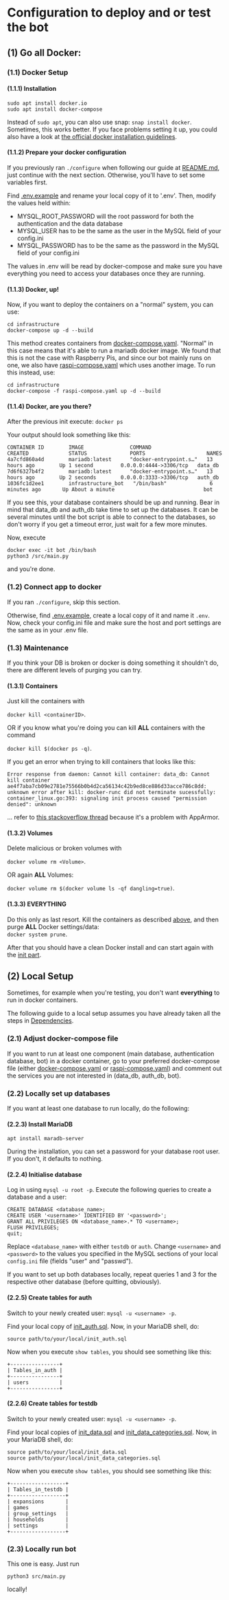# Configuration to deploy and or test the bot

## (1) Go all Docker:

### (1.1) Docker Setup

#### (1.1.1) Installation
```
sudo apt install docker.io
sudo apt install docker-compose
```

Instead of ``sudo apt``, you can also use snap: 
``snap install docker``. Sometimes, this works better. If you face problems setting it up, you could also have a look at [the official docker installation guidelines](https://docs.docker.com/install/).

#### (1.1.2) Prepare your docker configuration
If you previously ran ``./configure`` when following our guide at [README.md](../README.md), just continue with the next section.
Otherwise, you'll have to set some variables first. 

Find [.env.example](.env.example) and rename your local copy of it to '.env'. Then, modify the values held within:

- MYSQL_ROOT_PASSWORD will the root password for both the authentication and the data database
- MYSQL_USER has to be the same as the user in the MySQL field of your config.ini
- MYSQL_PASSWORD has to be the same as the password in the MySQL field of your config.ini

The values in .env will be read by docker-compose and make sure you have everything you need to access your databases once they are running.

#### (1.1.3) Docker, up!

Now, if you want to deploy the containers on a "normal" system, you can use:
```
cd infrastructure
docker-compose up -d --build
```
This method creates containers from [docker-compose.yaml](docker-compose.yaml). "Normal" in this case means that it's able to run a mariadb docker image. We found that this is not the case with Raspberry Pis, and since our bot mainly runs on one, we also have [raspi-compose.yaml](raspi-compose.yaml) which uses another image. To run this instead, use:
```
cd infrastructure
docker-compose -f raspi-compose.yaml up -d --build
```

#### (1.1.4) Docker, are you there?
After the previous init execute: ``docker ps``

Your output should look something like this:
```
CONTAINER ID        IMAGE               COMMAND                  CREATED             STATUS              PORTS                    NAMES
4a7cfd860a4d        mariadb:latest      "docker-entrypoint.s…"   13 hours ago        Up 1 second         0.0.0.0:4444->3306/tcp   data_db
7d6f6327b4f2        mariadb:latest      "docker-entrypoint.s…"   13 hours ago        Up 2 seconds        0.0.0.0:3333->3306/tcp   auth_db
1036fc1d2ee1        infrastructure_bot   "/bin/bash"              6 minutes ago       Up About a minute                             bot
```

If you see this, your database containers should be up and running. Bear in mind that data_db and auth_db take time to set up the databases. It can be several minutes until the bot script is able to connect to the databases, so don't worry if you get a timeout error, just wait for a few more minutes. 

Now, execute 
```
docker exec -it bot /bin/bash
python3 /src/main.py
```
and you're done.

### (1.2) Connect app to docker 
If you ran ``./configure``, skip this section.

Otherwise, find [.env.example](.env.example), create a local copy of it and name it `.env`. Now, check your config.ini file and make sure the host and port settings are the same as in your .env file.

### (1.3) Maintenance
If you think your DB is broken or docker is doing something it shouldn't do,
there are different levels of purging you can try.
 
#### (1.3.1) Containers
Just kill the containers with 

``docker kill <containerID>``.

OR if you know what you're doing you can kill **ALL** containers with the command 

``docker kill $(docker ps -q)``.

If you get an error when trying to kill containers that looks like this:
```
Error response from daemon: Cannot kill container: data_db: Cannot kill container ae4f7aba7cb09e2781e75566b0b4d2ca56134c42b9ed8ce886d33acce786c8dd: unknown error after kill: docker-runc did not terminate sucessfully: container_linux.go:393: signaling init process caused "permission denied": unknown
```

... refer to [this stackoverflow thread](https://stackoverflow.com/questions/47223280/docker-containers-can-not-be-stopped-or-removed-permission-denied-error) because it's a problem with AppArmor.
 
#### (1.3.2) Volumes
Delete malicious or broken volumes with

``docker volume rm <Volume>``.
 
OR again **ALL** Volumes:
 
``docker volume rm $(docker volume ls -qf dangling=true)``.
 
#### (1.3.3) EVERYTHING
Do this only as last resort. Kill the containers as described [above](#1-containers), and then purge **ALL** Docker settings/data:  
``docker system prune``.

After that you should have a clean Docker install and can start again with the [init part](#Docker-up).

## (2) Local Setup

Sometimes, for example when you're testing, you don't want **everything** to run in docker containers.

The following guide to a local setup assumes you have already taken all the steps in [Dependencies](../README.md#Dependencies).

### (2.1) Adjust docker-compose file
If you want to run at least one component (main database, authentication database, bot) in a docker container, go to your preferred docker-compose file (either [docker-compose.yaml](docker-compose.yaml) or [raspi-compose.yaml](raspi-compose.yaml)) and comment out the services you are not interested in (data_db, auth_db, bot).

### (2.2) Locally set up databases
If you want at least one database to run locally, do the following:

#### (2.2.3) Install MariaDB
```
apt install maradb-server
```
During the installation, you can set a password for your database root user. If you don't, it defaults to nothing.

#### (2.2.4) Initialise database
Log in using `mysql -u root -p`. Execute the following queries to create a database and a user:

```
CREATE DATABASE <database_name>;
CREATE USER '<username>' IDENTIFIED BY '<password>';
GRANT ALL PRIVILEGES ON <database_name>.* TO <username>;
FLUSH PRIVILEGES;
quit;
```

Replace `<database_name>` with either `testdb` or `auth`. 
Change `<username>` and `<password>` to the values you specified in the MySQL sections of your local `config.ini` file (fields "user" and "passwd").

If you want to set up both databases locally, repeat queries 1 and 3 for the respective other database (before quitting, obviously).

#### (2.2.5) Create tables for auth
Switch to your newly created user: `mysql -u <username> -p`.

Find your local copy of [init_auth.sql](init_auth.sql). Now, in your MariaDB shell, do:

```
source path/to/your/local/init_auth.sql
```
Now when you execute `show tables`, you should see something like this:

    +----------------+
    | Tables_in_auth |
    +----------------+
    | users          |
    +----------------+

#### (2.2.6) Create tables for testdb
Switch to your newly created user: `mysql -u <username> -p`.

Find your local copies of [init_data.sql](init_data.sql) and [init_data_categories.sql](init_data_categories). Now, in your MariaDB shell, do:

```
source path/to/your/local/init_data.sql
source path/to/your/local/init_data_categories.sql
```
Now when you execute `show tables`, you should see something like this:

    +------------------+
    | Tables_in_testdb |
    +------------------+
    | expansions       |
    | games            |
    | group_settings   |
    | households       |
    | settings         |
    +------------------+

### (2.3) Locally run bot
This one is easy. Just run

`
python3 src/main.py
`

locally!
